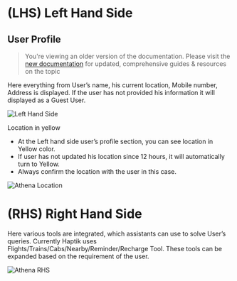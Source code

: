 # (LHS) Left Hand Side

## User Profile

> You're viewing an older version of the documentation. Please visit the [new documentation](https://docs.haptik.ai/) for updated, comprehensive guides & resources on the topic

Here everything from User’s name, his current location, Mobile number, Address is displayed. If the user has not provided his information it will displayed as a Guest User.



![Left Hand Side](athena_LHS.png)



Location in yellow

- At the Left hand side user’s profile section, you can see location in Yellow color.
- If user has not updated his location since 12 hours, it will automatically turn to Yellow.
- Always confirm the location with the user in this case.

![Athena Location](athena_location.png)



# (RHS) Right Hand Side

Here various tools are integrated, which assistants can use to solve User’s queries. Currently Haptik uses Flights/Trains/Cabs/Nearby/Reminder/Recharge Tool. These tools can be expanded based on the requirement of the user.



![Athena RHS](athena_rhs.png)



